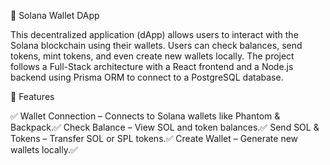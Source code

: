 🚀 Solana Wallet DApp

This decentralized application (dApp) allows users to interact with the Solana blockchain using their wallets. Users can check balances, send tokens, mint tokens, and even create new wallets locally. The project follows a Full-Stack architecture with a React frontend and a Node.js backend using Prisma ORM to connect to a PostgreSQL database.


📌 Features

✅ Wallet Connection – Connects to Solana wallets like Phantom & Backpack.✅ Check Balance – View SOL and token balances.✅ Send SOL & Tokens – Transfer SOL or SPL tokens.✅ Create Wallet – Generate new wallets locally.✅ 


